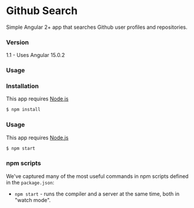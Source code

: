 # Github Search

Simple Angular 2+ app that searches Github user profiles and repositories.

### Version
1.1 - Uses Angular 15.0.2 

### Usage


### Installation

This app requires [Node.js](https://nodejs.org/)

```sh
$ npm install
```

### Usage

This app requires [Node.js](https://nodejs.org/)

```sh
$ npm start
```


### npm scripts

We've captured many of the most useful commands in npm scripts defined in the `package.json`:

* `npm start` - runs the compiler and a server at the same time, both in "watch mode".
